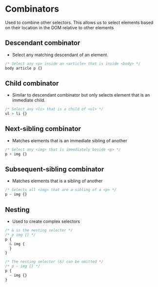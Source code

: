 # Combinators

Used to combine other selectors. This allows us to select elements based on their location in the DOM relative to other elements

## Descendant combinator
- Select any matching descendant of an element.
```CSS
/* Select any <p> inside an <article> that is inside <body> */
body article p {}
```

## Child combinator
- Similar to descendant combinator but only selects element that is an immediate child.
```CSS
/* Select any <li> that is a child of <ul> */
ul > li {}
```

## Next-sibling combinator
- Matches elements that is an immediate sibling of another
```CSS
/* Select any <img> that is immediately beside <p> */
p + img {}
```

## Subsequent-sibling combinator
- Matches elements that is a sibling of another
```CSS
/* Selects all <img> that are a sibling of a <p> */
p ~ img {}
```

## Nesting
- Used to create complex selectors

```CSS
/* & is the nesting selector */
/* p img {} */
p {
  & img {
  }
}

/* The nesting selector (&) can be omitted */
/* p ~ img {} */
p {
  ~ img {}
}
```
